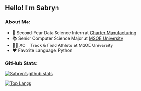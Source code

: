 ## Hello! I'm Sabryn

### About Me:
- 💼 Second-Year Data Science Intern at [Charter Manufacturing](https://www.chartermfg.com/)
- 📚 Senior Computer Science Major at [MSOE University](https://www.msoe.edu/)
- 🏃‍♀️ XC + Track & Field Athlete at MSOE University
- ❤️ Favorite Language: Python

### GitHub Stats:
[![Sabryn’s github stats](https://github-readme-stats.vercel.app/api?username=sabrynbley)](https://github.com/sabrynbley)

[![Top Langs](https://github-readme-stats.vercel.app/api/top-langs/?username=sabrynbley&layout=compact)](https://github.com/sabrynbley)
